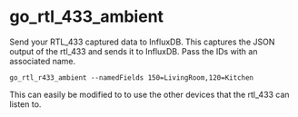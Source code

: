 go_rtl_433_ambient
================

Send your RTL_433 captured data to InfluxDB.
This captures the JSON output of the rtl_433 and sends it to InfluxDB.
Pass the IDs with an associated name.
```
go_rtl_r433_ambient --namedFields 150=LivingRoom,120=Kitchen

```

This can easily be modified to to use the other devices that the rtl_433 can listen to. 